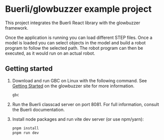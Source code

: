 # Buerli/glowbuzzer example project

This project integrates the Buerli React library with the glowbuzzer framework.

Once the application is running you can load different STEP files. Once a model is loaded you can select objects in the model and
build a robot program to follow the selected path. The robot program can then be executed, as it would run on an actual robot.

## Getting started

1. Download and run GBC on Linux with the following command. See [Getting Started](https://glowbuzzer.com/get-started/simulation) on the glowbuzzer site for more information.

    ```bash
    gbc
    ```

2. Run the Buerli classcad server on port 8081. For full information, consult the Buerli documentation. 


3. Install node packages and run vite dev server (or use npm/yarn):

    ```bash
    pnpm install
    pnpm run dev
    ```

